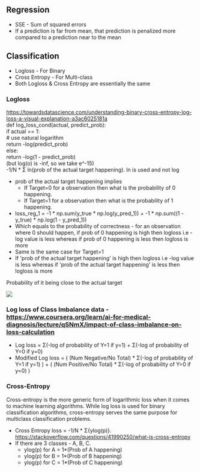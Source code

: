 
## Regression
* SSE - Sum of squared errors
* If a prediction is far from mean, that prediction is penalized more compared to a prediction near to the mean

## Classification
* Logloss - For Binary
* Cross Entropy - For Multi-class
* Both Logloss & Cross Entropy are essentially the same

### Logloss
https://towardsdatascience.com/understanding-binary-cross-entropy-log-loss-a-visual-explanation-a3ac6025181a </br>
def log_loss_cond(actual, predict_prob): </br>
  if actual == 1:   </br>
    # use natural logarithm </br>
    return -log(predict_prob)  </br>
  else: </br>
    return -log(1 - predict_prob) </br> (but log(o) is -inf, so we take e^-15)
 </br>
-1/N * Σ ln(prob of the actual target happening). ln is used and not log
* prob of the actual target happening implies 
  * If Target=0 for a observation then what is the probability of 0 happening. 
  * If Target=1 for a observation then what is the probability of 1 happening.
* loss_reg_1 = -1 * np.sum(y_true * np.log(y_pred_1))   +    -1 * np.sum((1 - y_true) * np.log(1 - y_pred_1))
* Which equals to the probability of correctness - for an observation where 0 should happen, if prob of 0 happening is high then logloss i.e -log value is less whereas if prob of 0 happening is less then logloss is more
* Same is the same case for Target=1
* If 'prob of the actual target happening' is high then logloss i.e -log value is less whereas if 'prob of the actual target happening' is less then logloss is more

Probability of it being close to the actual target

![](http://wiki.fast.ai/images/4/43/Log_loss_graph.png)

### Log loss of Class Imbalance data - https://www.coursera.org/learn/ai-for-medical-diagnosis/lecture/qSNmX/impact-of-class-imbalance-on-loss-calculation
*  Log loss = Σ(-log of probability of Y=1 if y=1) + Σ(-log of probability of Y=0 if y=0)
* Modified Log loss = ( (Num Negative/No Total) * Σ(-log of probability of Y=1 if y=1) ) + ( (Num Positive/No Total) * Σ(-log of probability of Y=0 if y=0) )



### Cross-Entropy
Cross-entropy is the more generic form of logarithmic loss when it comes to machine learning algorithms. While log loss is used for binary classification algorithms, cross-entropy serves the same purpose for multiclass classification problems.
* Cross Entropy loss = -1/N * Σ{ylog(p)}. https://stackoverflow.com/questions/41990250/what-is-cross-entropy
* If there are 3 classes - A, B, C.
  * ylog(p) for A = 1*(Prob of A happening)
  * ylog(p) for B = 1*(Prob of B happening)
  * ylog(p) for C = 1*(Prob of C happening)


